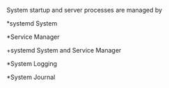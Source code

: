 
System startup and server processes are managed by

*systemd System

*Service Manager

+systemd System and Service Manager

*System Logging

*System Journal
